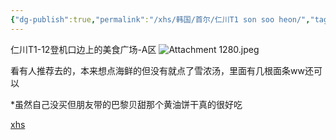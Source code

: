 ```yaml
---
{"dg-publish":true,"permalink":"/xhs/韩国/首尔/仁川T1 son soo heon/","tags":["rednote","首尔"],"created":"2024-09-11","updated":"2025-04-12T21:18:34.656+08:00"}
---
```


仁川T1-12登机口边上的美食广场-A区
![Attachment 1280.jpeg](/img/user/xhs/%E9%9F%A9%E5%9B%BD/%E9%A6%96%E5%B0%94/photo-%E9%A6%96%E5%B0%94/Attachment%201280.jpeg)

看有人推荐去的，本来想点海鲜的但没有就点了雪浓汤，里面有几根面条ww还可以

*虽然自己没买但朋友带的巴黎贝甜那个黄油饼干真的很好吃

[xhs](https://www.xiaohongshu.com/explore/672a6887000000003c017f73?xsec_token=ABD3ui-4sBoQI1Ae4AKTfOp2m6AIsshSgPshGPhTA3NA0=&xsec_source=pc_user)


